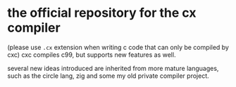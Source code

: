 # the official repository for the cx compiler
(please use `.cx` extension when writing c code that can only be compiled by cxc)
cxc compiles c99, but supports new features as well.

several new ideas introduced are inherited from more mature languages, such as the circle lang, zig and some my old private compiler project.
